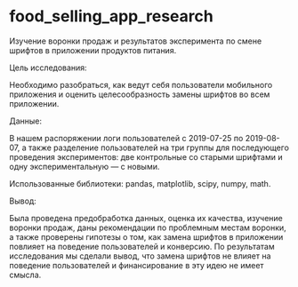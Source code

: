 # food_selling_app_research

Изучение воронки продаж и результатов эксперимента по смене шрифтов в приложении продуктов питания.

Цель исследования:

Необходимо разобраться, как ведут себя пользователи мобильного приложения и оценить целесообразность замены шрифтов во всем приложении.

Данные:

В нашем распоряжении логи пользователей с 2019-07-25 по 2019-08-07, а также разделение пользователей на три группы для последующего проведения экспериментов: две контрольные со старыми шрифтами и одну экспериментальную — с новыми.

Использованные библиотеки: pandas, matplotlib, scipy, numpy, math.

Вывод:

Была проведена предобработка данных, оценка их качества, изучение воронки продаж, даны рекомендации по проблемным местам воронки, а также проверены гипотезы о том, как замена шрифтов в приложении повлияет на поведение пользователей и конверсию. По результатам исследования мы сделали вывод, что замена шрифтов не влияет на поведение пользователей и финансирование в эту идею не имеет смысла.
